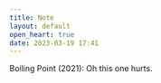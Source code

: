 ```yaml
---
title: Note
layout: default
open_heart: true
date: 2023-03-19 17:41
---
```


Boiling Point (2021): Oh this one hurts.

